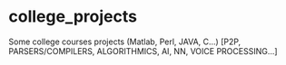 # college_projects
Some college courses projects (Matlab, Perl, JAVA, C...) 
[P2P, PARSERS/COMPILERS, ALGORITHMICS, AI, NN, VOICE PROCESSING...]
